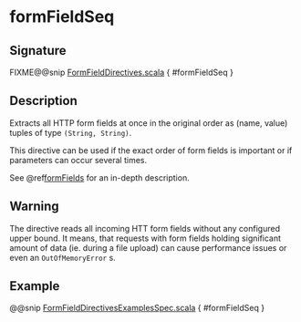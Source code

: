 <a id="formfieldseq"></a>
# formFieldSeq

## Signature

FIXME@@snip [FormFieldDirectives.scala](../../../../../../../../../akka-http/src/main/scala/akka/http/scaladsl/server/directives/FormFieldDirectives.scala) { #formFieldSeq }

## Description

Extracts all HTTP form fields at once in the original order as (name, value) tuples of type `(String, String)`.

This directive can be used if the exact order of form fields is important or if parameters can occur several times.

See @ref[formFields](formFields.md#formfields) for an in-depth description.

## Warning

The directive reads all incoming HTT form fields without any configured upper bound.
It means, that requests with form fields holding significant amount of data (ie. during a file upload)
can cause performance issues or even an `OutOfMemoryError` s.

## Example

@@snip [FormFieldDirectivesExamplesSpec.scala](../../../../../../../test/scala/docs/http/scaladsl/server/directives/FormFieldDirectivesExamplesSpec.scala) { #formFieldSeq }